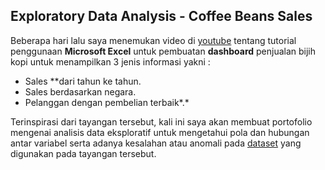## Exploratory Data Analysis - Coffee Beans Sales

Beberapa hari lalu saya menemukan video di [youtube](https://www.youtube.com/watch?v=m13o5aqeCbM&t=439s) tentang tutorial penggunaan **Microsoft Excel** untuk pembuatan **dashboard** penjualan bijih kopi untuk menampilkan 3 jenis informasi yakni :

- Sales **dari tahun ke tahun.
- Sales berdasarkan negara.
- Pelanggan dengan pembelian terbaik*.*

Terinspirasi dari tayangan tersebut, kali ini saya akan membuat portofolio mengenai analisis data eksploratif untuk mengetahui pola dan hubungan antar variabel serta adanya kesalahan atau anomali  pada [dataset](https://github.com/mochen862/excel-project-coffee-sales) yang digunakan pada tayangan tersebut.
